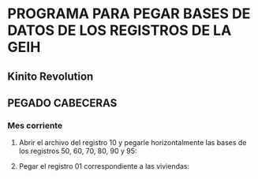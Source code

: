 # PROGRAMA PARA PEGAR BASES DE DATOS DE LOS REGISTROS DE LA GEIH

## Kinito Revolution

## PEGADO CABECERAS

### Mes corriente

1. Abrir el archivo del registro 10 y pegarle horizontalmente las bases de los registros 50, 60, 70, 80, 90 y 95:

2. Pegar el registro 01 correspondiente a las viviendas:

